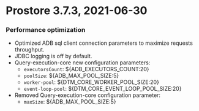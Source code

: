 # Prostore 3.7.3, 2021-06-30
### Performance optimization
* Optimized ADB sql client connection parameters to maximize requests throughput.
* JDBC logging is off by default.
* Query-execution-core new configuration parameters:
    * `executorsCount`: $\{ADB\_EXECUTORS\_COUNT:20\}
    * `poolSize`: $\{ADB\_MAX\_POOL\_SIZE:5\}
    * `worker-pool`: $\{DTM\_CORE\_WORKER\_POOL\_SIZE:20\}
    * `event-loop-pool`: $\{DTM\_CORE\_EVENT\_LOOP\_POOL\_SIZE:20\}
* Removed Query-execution-core configuration parameter:
    * `maxSize`: $\{ADB\_MAX\_POOL\_SIZE:5\}
